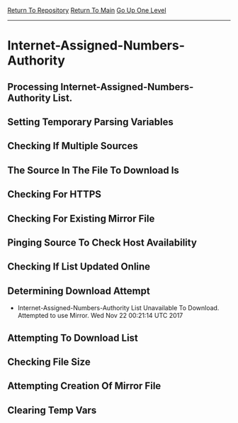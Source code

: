 [Return To Repository](https://github.com/deathbybandaid/piholeparser/)
[Return To Main](https://github.com/deathbybandaid/piholeparser/blob/master/RecentRunLogs/Mainlog.md)
[Go Up One Level](https://github.com/deathbybandaid/piholeparser/blob/master/RecentRunLogs/TopLevelScripts/15-Processing-Top-Level-Domains.md)
____________________________________
# Internet-Assigned-Numbers-Authority
## Processing Internet-Assigned-Numbers-Authority List.
## Setting Temporary Parsing Variables
## Checking If Multiple Sources
## The Source In The File To Download Is
## Checking For HTTPS
## Checking For Existing Mirror File
## Pinging Source To Check Host Availability
## Checking If List Updated Online
## Determining Download Attempt
* Internet-Assigned-Numbers-Authority List Unavailable To Download. Attempted to use Mirror. Wed Nov 22 00:21:14 UTC 2017
## Attempting To Download List
## Checking File Size
## Attempting Creation Of Mirror File
## Clearing Temp Vars
